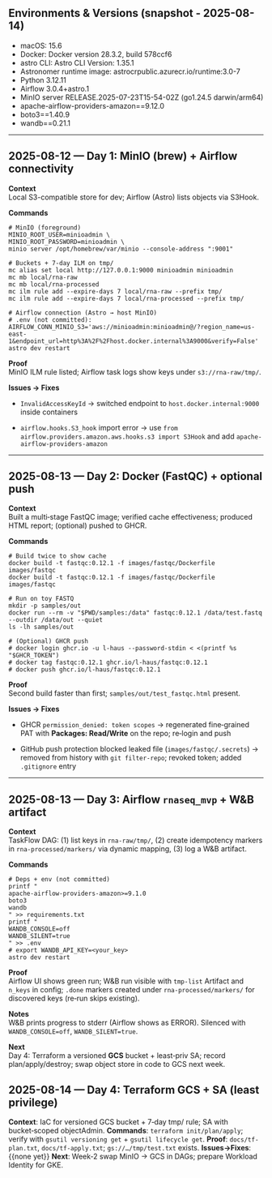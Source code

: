 ## Environments & Versions (snapshot - 2025-08-14)
- macOS: 15.6
- Docker: Docker version 28.3.2, build 578ccf6
- astro CLI: Astro CLI Version: 1.35.1
- Astronomer runtime image: astrocrpublic.azurecr.io/runtime:3.0-7
- Python 3.12.11
- Airflow 3.0.4+astro.1
- MinIO server RELEASE.2025-07-23T15-54-02Z (go1.24.5 darwin/arm64)
- apache-airflow-providers-amazon==9.12.0
- boto3==1.40.9
- wandb==0.21.1
---
## 2025-08-12 — Day 1: MinIO (brew) + Airflow connectivity

**Context**  
Local S3-compatible store for dev; Airflow (Astro) lists objects via S3Hook.

**Commands**
```
# MinIO (foreground)
MINIO_ROOT_USER=minioadmin \
MINIO_ROOT_PASSWORD=minioadmin \
minio server /opt/homebrew/var/minio --console-address ":9001"

# Buckets + 7‑day ILM on tmp/
mc alias set local http://127.0.0.1:9000 minioadmin minioadmin
mc mb local/rna-raw
mc mb local/rna-processed
mc ilm rule add --expire-days 7 local/rna-raw --prefix tmp/
mc ilm rule add --expire-days 7 local/rna-processed --prefix tmp/

# Airflow connection (Astro → host MinIO)
# .env (not committed):
AIRFLOW_CONN_MINIO_S3='aws://minioadmin:minioadmin@/?region_name=us-east-1&endpoint_url=http%3A%2F%2Fhost.docker.internal%3A9000&verify=False'
astro dev restart
```

**Proof**  
MinIO ILM rule listed; Airflow task logs show keys under `s3://rna-raw/tmp/`.

**Issues → Fixes**

- `InvalidAccessKeyId` → switched endpoint to `host.docker.internal:9000` inside containers
    
- `airflow.hooks.S3_hook` import error → use `from airflow.providers.amazon.aws.hooks.s3 import S3Hook` and add `apache-airflow-providers-amazon`

---
## 2025-08-13 — Day 2: Docker (FastQC) + optional push

**Context**  
Built a multi‑stage FastQC image; verified cache effectiveness; produced HTML report; (optional) pushed to GHCR.

**Commands**

```
# Build twice to show cache
docker build -t fastqc:0.12.1 -f images/fastqc/Dockerfile images/fastqc
docker build -t fastqc:0.12.1 -f images/fastqc/Dockerfile images/fastqc

# Run on toy FASTQ
mkdir -p samples/out
docker run --rm -v "$PWD/samples:/data" fastqc:0.12.1 /data/test.fastq --outdir /data/out --quiet
ls -lh samples/out

# (Optional) GHCR push
# docker login ghcr.io -u l-haus --password-stdin < <(printf %s "$GHCR_TOKEN")
# docker tag fastqc:0.12.1 ghcr.io/l-haus/fastqc:0.12.1
# docker push ghcr.io/l-haus/fastqc:0.12.1
```

**Proof**  
Second build faster than first; `samples/out/test_fastqc.html` present.

**Issues → Fixes**

- GHCR `permission_denied: token scopes` → regenerated fine‑grained PAT with **Packages: Read/Write** on the repo; re‑login and push
    
- GitHub push protection blocked leaked file (`images/fastqc/.secrets`) → removed from history with `git filter-repo`; revoked token; added `.gitignore` entry

---
## 2025-08-13 — Day 3: Airflow `rnaseq_mvp` + W&B artifact

**Context**  
TaskFlow DAG: (1) list keys in `rna-raw/tmp/`, (2) create idempotency markers in `rna-processed/markers/` via dynamic mapping, (3) log a W&B artifact.

**Commands**

```
# Deps + env (not committed)
printf "
apache-airflow-providers-amazon>=9.1.0
boto3
wandb
" >> requirements.txt
printf "
WANDB_CONSOLE=off
WANDB_SILENT=true
" >> .env
# export WANDB_API_KEY=<your_key>
astro dev restart
```

**Proof**  
Airflow UI shows green run; W&B run visible with `tmp-list` Artifact and `n_keys` in config; `.done` markers created under `rna-processed/markers/` for discovered keys (re‑run skips existing).

**Notes**  
W&B prints progress to stderr (Airflow shows as ERROR). Silenced with `WANDB_CONSOLE=off`, `WANDB_SILENT=true`.

**Next**  
Day 4: Terraform a versioned **GCS** bucket + least‑priv SA; record plan/apply/destroy; swap object store in code to GCS next week.

## 2025-08-14 — Day 4: Terraform GCS + SA (least privilege)
**Context**: IaC for versioned GCS bucket + 7‑day tmp/ rule; SA with bucket‑scoped objectAdmin.
**Commands**: `terraform init/plan/apply`; verify with `gsutil versioning get` + `gsutil lifecycle get`.
**Proof**: `docs/tf-plan.txt`, `docs/tf-apply.txt`; `gs://…/tmp/test.txt` exists.
**Issues→Fixes**: {{none yet}}
**Next**: Week‑2 swap MinIO → GCS in DAGs; prepare Workload Identity for GKE.



